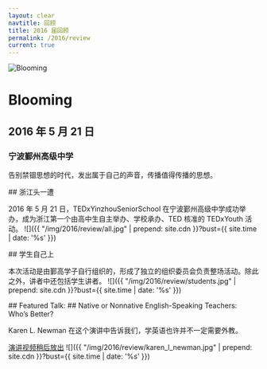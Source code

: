 ```yaml
---
layout: clear
navtitle: 回顾
title: 2016 届回顾
permalink: /2016/review
current: true
---
```


<div class="wrapper">
  <div class="hero-left">
    <img src="{{ "/img/2016/artworks/blooming.svg" | prepend: site.cdn }}?bust={{ site.time | date: '%s' }}" alt="Blooming" class="hero-img img-blooming">
  </div>
  <div class="hero-right">
    <h1>Blooming</h1>
    <h2>2016 年 5 月 21 日</h2>
    <h3>宁波鄞州高级中学</h3>
    <p>
      告别禁锢思想的时代，发出属于自己的声音，传播值得传播的思想。
    </p>
  </div>
</div>

<section class="wrapper bg-blue">
  ## 浙江头一遭
  
  2016 年 5 月 21 日，TEDxYinzhouSeniorSchool 在宁波鄞州高级中学成功举办，成为浙江第一个由高中生自主举办、学校承办、TED 核准的 TEDxYouth 活动。
  ![]({{ "/img/2016/review/all.jpg" | prepend: site.cdn }}?bust={{ site.time | date: '%s' }})
</section>

<section class="wrapper bg-blue">
  ## 学生自己上
  
  本次活动是由鄞高学子自行组织的，形成了独立的组织委员会负责整场活动。除此之外，讲者中还包括学生讲者。
  ![]({{ "/img/2016/review/students.jpg" | prepend: site.cdn }}?bust={{ site.time | date: '%s' }})
</section>

<section class="wrapper bg-green">
  ## Featured Talk:
  ## Native or Nonnative English-Speaking Teachers: Who’s Better?
  
  Karen L. Newman 在这个演讲中告诉我们，学英语也许并不一定需要外教。
  
  <a href="#" class="call2action">演讲视频稍后放出</a>
  ![]({{ "/img/2016/review/karen_l_newman.jpg" | prepend: site.cdn }}?bust={{ site.time | date: '%s' }})
</section>
